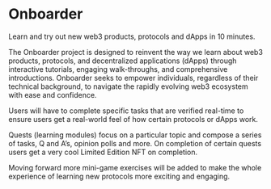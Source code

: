 # Onboarder

Learn and try out new web3 products, protocols and dApps in 10 minutes.


The Onboarder project is designed to reinvent the way we learn about web3 products, protocols, and decentralized applications (dApps) through interactive tutorials, engaging walk-throughs, and comprehensive introductions. Onboarder seeks to empower individuals, regardless of their technical background, to navigate the rapidly evolving web3 ecosystem with ease and confidence.

Users will have to complete specific tasks that are verified real-time to ensure users get a real-world feel of how certain protocols or dApps work.

Quests (learning modules) focus on a particular topic and compose a series of tasks, Q and A’s, opinion polls and more. On completion of certain quests users get a very cool Limited Edition NFT on completion.

Moving forward more mini-game exercises will be added to make the whole experience of learning new protocols more exciting and engaging.
